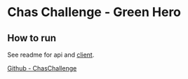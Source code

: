 # Chas Challenge - Green Hero

## How to run
See readme for api and [client](/api/README.md).

[Github - ChasChallenge](https://github.com/decimaer/chaschallenge)